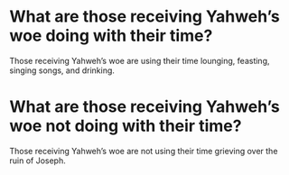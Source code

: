 # What are those receiving Yahweh’s woe doing with their time?

Those receiving Yahweh’s woe are using their time lounging, feasting, singing songs, and drinking.

# What are those receiving Yahweh’s woe not doing with their time?

Those receiving Yahweh’s woe are not using their time grieving over the ruin of Joseph.
